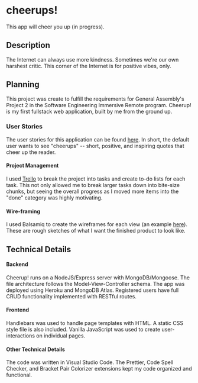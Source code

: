# cheerups!

This app will cheer you up (in progress).

## Description

The Internet can always use more kindness. Sometimes we're our own harshest critic. This corner of the Internet is for positive vibes, only.

## Planning

This project was create to fulfill the requirements for General Assembly's Project 2 in the Software Engineering Immersive Remote program. Cheerup! is my first fullstack web application, built by me from the ground up.

### User Stories

The user stories for this application can be found [here](https://github.com/esin87/cheerup/blob/master/user_stories.md). In short, the default user wants to see "cheerups" -- short, positive, and inspiring quotes that cheer up the reader.

#### Project Management

I used [Trello](trello.com) to break the project into tasks and create to-do lists for each task. This not only allowed me to break larger tasks down into bite-size chunks, but seeing the overall progress as I moved more items into the "done" category was highly motivating.

#### Wire-framing

I used Balsamiq to create the wireframes for each view (an example [here](https://github.com/esin87/cheerup/blob/master/cheerup!%20wireframes/Home%20Page.png)). These are rough sketches of what I want the finished product to look like.

## Technical Details

#### Backend

Cheerup! runs on a NodeJS/Express server with MongoDB/Mongoose. The file architecture follows the Model-View-Controller schema. The app was deployed using Heroku and MongoDB Atlas. Registered users have full CRUD functionality implemented with RESTful routes.

#### Frontend

Handlebars was used to handle page templates with HTML. A static CSS style file is also included. Vanilla JavaScript was used to create user-interactions on individual pages.

#### Other Technical Details

The code was written in Visual Studio Code. The Prettier, Code Spell Checker, and Bracket Pair Colorizer extensions kept my code organized and functional.
